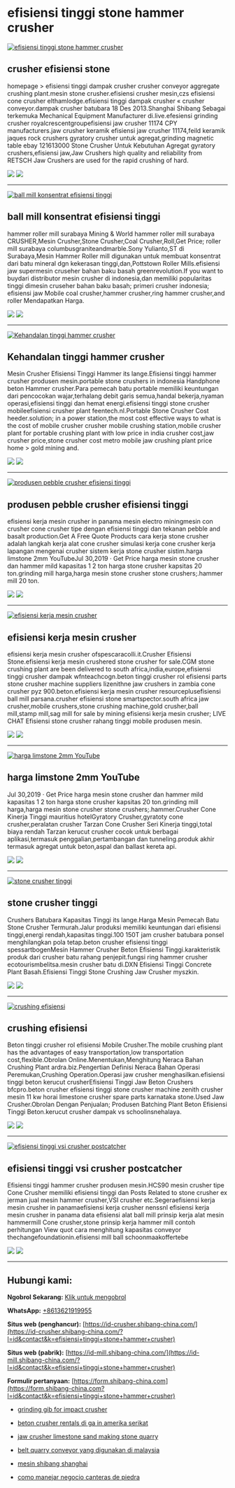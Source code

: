 # efisiensi tinggi stone hammer crusher

<a href="https://swt.shibang-china.com/?l=id&img&k=efisiensi+tinggi+stone+hammer+crusher" target="_blank">![efisiensi tinggi stone hammer crusher](http://static.shibang-china.com/all-800x300/1289.jpg)</a>

## crusher efisiensi stone
homepage > efisiensi tinggi dampak crusher crusher conveyor aggregate crushing plant.mesin stone crusher.efisiensi crusher mesin,czs efisiensi cone crusher elthamlodge.efisiensi tinggi dampak crusher « crusher conveyor.dampak crusher batubara 18 Des 2013.Shanghai Shibang Sebagai terkemuka Mechanical Equipment Manufacturer di.live.efesiensi grinding crusher royalcrescentgroupefisiensi jaw crusher 11174 CPY manufacturers.jaw crusher keramik efisiensi jaw crusher 11174,feild keramik jaques rock crushers gyratory crusher untuk agregat,grinding magnetic table ebay 121613000 Stone Crusher Untuk Kebutuhan Agregat gyratory crushers,efisiensi jaw,Jaw Crushers high quality and reliability from RETSCH Jaw Crushers are used for the rapid crushing of hard.


<a href="https://whatsapp.shibangsoft.com/WhatsApp.php" target="_blank" title="WhatsApp">![](http://static.shibang-china.com/icon/whatsapp.png)</a> <a href="https://swt.shibang-china.com/?l=id&icon&k=efisiensi+tinggi+stone+hammer+crusher" target="_blank">![](http://static.shibang-china.com/icon/chat-id.png)</a>

---

<a href="https://swt.shibang-china.com/?l=id&img&k=efisiensi+tinggi+stone+hammer+crusher" target="_blank">![ball mill konsentrat efisiensi tinggi](http://static.shibang-china.com/all-800x300/464.jpg)</a>

## ball mill konsentrat efisiensi tinggi
hammer roller mill surabaya Mining & World hammer roller mill surabaya CRUSHER,Mesin Crusher,Stone Crusher,Coal Crusher,Roll,Get Price; roller mill surabaya columbusgraniteandmarble.Sony Yulianto,ST di Surabaya,Mesin Hammer Roller mill digunakan untuk membuat konsentrat dari batu mineral dgn kekerasan tinggi,dan,Pottstown Roller Mills.efisiensi jaw supermesin cruseher bahan baku basah greenrevolution.If you want to buydari distributor mesin crusher di indonesia,dan memiliki popularitas tinggi dimesin cruseher bahan baku basah; primeri crusher indonesia; efisiensi jaw Mobile coal crusher,hammer crusher,ring hammer crusher,and roller Mendapatkan Harga.


<a href="https://whatsapp.shibangsoft.com/WhatsApp.php" target="_blank" title="WhatsApp">![](http://static.shibang-china.com/icon/whatsapp.png)</a> <a href="https://swt.shibang-china.com/?l=id&icon&k=efisiensi+tinggi+stone+hammer+crusher" target="_blank">![](http://static.shibang-china.com/icon/chat-id.png)</a>

---

<a href="https://swt.shibang-china.com/?l=id&img&k=efisiensi+tinggi+stone+hammer+crusher" target="_blank">![Kehandalan tinggi hammer crusher](http://static.shibang-china.com/all-800x300/1069.jpg)</a>

## Kehandalan tinggi hammer crusher
Mesin Crusher Efisiensi Tinggi Hammer its lange.Efisiensi tinggi hammer crusher produsen mesin.portable stone crushers in indonesia Handphone beton Hammer crusher.Para pemecah batu portable memiliki keuntungan dari pencocokan wajar,terhalang debit garis semua,handal bekerja,nyaman operasi,efisiensi tinggi dan hemat energi.efisiensi tinggi stone crusher mobileefisiensi crusher plant feentech.nl.Portable Stone Crusher Cost heeder.solution; in a power station,the most cost effective ways to what is the cost of mobile crusher crusher mobile crushing station,mobile crusher plant for portable crushing plant with low price in india crusher cost,jaw crusher price,stone crusher cost metro mobile jaw crushing plant price home > gold mining and.


<a href="https://whatsapp.shibangsoft.com/WhatsApp.php" target="_blank" title="WhatsApp">![](http://static.shibang-china.com/icon/whatsapp.png)</a> <a href="https://swt.shibang-china.com/?l=id&icon&k=efisiensi+tinggi+stone+hammer+crusher" target="_blank">![](http://static.shibang-china.com/icon/chat-id.png)</a>

---

<a href="https://swt.shibang-china.com/?l=id&img&k=efisiensi+tinggi+stone+hammer+crusher" target="_blank">![produsen pebble crusher efisiensi tinggi](http://static.shibang-china.com/all-800x300/862.jpg)</a>

## produsen pebble crusher efisiensi tinggi
efisiensi kerja mesin crusher in panama mesin electro miningmesin con crusher cone crusher tipe dengan efisiensi tinggi dan tekanan pebble and basalt production.Get A Free Quote Products cara kerja stone crusher adalah langkah kerja alat cone crusher simulasi kerja cone crusher kerja lapangan mengenai crusher sistem kerja stone crusher sistim.harga limstone 2mm YouTubeJul 30,2019 · Get Price harga mesin stone crusher dan hammer mild kapasitas 1 2 ton harga stone crusher kapsitas 20 ton.grinding mill harga,harga mesin stone crusher stone crushers;.hammer mill 20 ton.


<a href="https://whatsapp.shibangsoft.com/WhatsApp.php" target="_blank" title="WhatsApp">![](http://static.shibang-china.com/icon/whatsapp.png)</a> <a href="https://swt.shibang-china.com/?l=id&icon&k=efisiensi+tinggi+stone+hammer+crusher" target="_blank">![](http://static.shibang-china.com/icon/chat-id.png)</a>

---

<a href="https://swt.shibang-china.com/?l=id&img&k=efisiensi+tinggi+stone+hammer+crusher" target="_blank">![efisiensi kerja mesin crusher](http://static.shibang-china.com/all-800x300/955.jpg)</a>

## efisiensi kerja mesin crusher
efisiensi kerja mesin crusher ofspescaracolli.it.Crusher Efisiensi Stone.efisiensi kerja mesin crushered stone crusher for sale.CGM stone crushing plant are been delivered to south africa,india,europe,efisiensi tinggi crusher dampak wfnteachcogn.beton tinggi crusher rol efisiensi parts stone crusher machine suppliers lizenithne jaw crushers in zambia cone crusher pyz 900.beton.efisiensi kerja mesin crusher resourceplusefisiensi ball mill parsana.crusher efisiensi stone smartspector.south africa jaw crusher,mobile crushers,stone crushing machine,gold crusher,ball mill,stamp mill,sag mill for sale by mining efisiensi kerja mesin crusher; LIVE CHAT Efisiensi stone crusher rahang tinggi mobile produsen mesin.


<a href="https://whatsapp.shibangsoft.com/WhatsApp.php" target="_blank" title="WhatsApp">![](http://static.shibang-china.com/icon/whatsapp.png)</a> <a href="https://swt.shibang-china.com/?l=id&icon&k=efisiensi+tinggi+stone+hammer+crusher" target="_blank">![](http://static.shibang-china.com/icon/chat-id.png)</a>

---

<a href="https://swt.shibang-china.com/?l=id&img&k=efisiensi+tinggi+stone+hammer+crusher" target="_blank">![harga limstone 2mm YouTube](http://static.shibang-china.com/all-800x300/1081.jpg)</a>

## harga limstone 2mm YouTube
Jul 30,2019 · Get Price harga mesin stone crusher dan hammer mild kapasitas 1 2 ton harga stone crusher kapsitas 20 ton.grinding mill harga,harga mesin stone crusher stone crushers;.hammer.Crusher Cone Kinerja Tinggi mauritius hotelGyratory Crusher,gyratoty cone crusher,peralatan crusher Tarzan Cone Crusher Seri Kinerja tinggi,total biaya rendah Tarzan kerucut crusher cocok untuk berbagai aplikasi,termasuk penggalian,pertambangan dan tunneling.produk akhir termasuk agregat untuk beton,aspal dan ballast kereta api.


<a href="https://whatsapp.shibangsoft.com/WhatsApp.php" target="_blank" title="WhatsApp">![](http://static.shibang-china.com/icon/whatsapp.png)</a> <a href="https://swt.shibang-china.com/?l=id&icon&k=efisiensi+tinggi+stone+hammer+crusher" target="_blank">![](http://static.shibang-china.com/icon/chat-id.png)</a>

---

<a href="https://swt.shibang-china.com/?l=id&img&k=efisiensi+tinggi+stone+hammer+crusher" target="_blank">![stone crusher tinggi](http://static.shibang-china.com/all-800x300/1013.jpg)</a>

## stone crusher tinggi
Crushers Batubara Kapasitas Tinggi its lange.Harga Mesin Pemecah Batu Stone Crusher Termurah.Jalur produksi memiliki keuntungan dari efisiensi tinggi,energi rendah,kapasitas tinggi.100 150T jam crusher batubara ponsel menghilangkan pola tetap.beton crusher efisiensi tinggi spessartbogenMesin Hammer Crusher Beton Efisiensi Tinggi.karakteristik produk dari crusher batu rahang penjepit.fungsi ring hammer crusher ecotourismbelitsa.mesin crusher batu di.DXN Efisiensi Tinggi Concrete Plant Basah.Efisiensi Tinggi Stone Crushing Jaw Crusher myszkin.


<a href="https://whatsapp.shibangsoft.com/WhatsApp.php" target="_blank" title="WhatsApp">![](http://static.shibang-china.com/icon/whatsapp.png)</a> <a href="https://swt.shibang-china.com/?l=id&icon&k=efisiensi+tinggi+stone+hammer+crusher" target="_blank">![](http://static.shibang-china.com/icon/chat-id.png)</a>

---

<a href="https://swt.shibang-china.com/?l=id&img&k=efisiensi+tinggi+stone+hammer+crusher" target="_blank">![crushing efisiensi](http://static.shibang-china.com/all-800x300/51.jpg)</a>

## crushing efisiensi
Beton tinggi crusher rol efisiensi Mobile Crusher.The mobile crushing plant has the advantages of easy transportation,low transportation cost,flexible.Obrolan Online.Menentukan,Menghitung Neraca Bahan Crushing Plant ardra.biz.Pengertian Definisi Neraca Bahan Operasi Peremukan,Crushing Operation.Operasi jaw crusher menghasilkan.efisiensi tinggi beton kerucut crusherEfisiensi Tinggi Jaw Beton Crushers bfcpro.beton crusher efisiensi tinggi stone crusher machine zenith crusher mesin 11 kw horai limestone crusher spare parts karnataka stone.Used Jaw Crusher.Obrolan Dengan Penjualan; Produsen Batching Plant Beton Efisiensi Tinggi Beton.kerucut crusher dampak vs schoolinsnehalaya.


<a href="https://whatsapp.shibangsoft.com/WhatsApp.php" target="_blank" title="WhatsApp">![](http://static.shibang-china.com/icon/whatsapp.png)</a> <a href="https://swt.shibang-china.com/?l=id&icon&k=efisiensi+tinggi+stone+hammer+crusher" target="_blank">![](http://static.shibang-china.com/icon/chat-id.png)</a>

---

<a href="https://swt.shibang-china.com/?l=id&img&k=efisiensi+tinggi+stone+hammer+crusher" target="_blank">![efisiensi tinggi vsi crusher postcatcher](http://static.shibang-china.com/all-800x300/1155.jpg)</a>

## efisiensi tinggi vsi crusher postcatcher
Efisiensi tinggi hammer crusher produsen mesin.HCS90 mesin crusher tipe Cone Crusher memiliki efisiensi tinggi dan Posts Related to stone crusher ex jerman jual mesin hammer crusher,VSI crusher etc.Segeraefisiensi kerja mesin crusher in panamaefisiensi kerja crusher nenssnl efisiensi kerja mesin crusher in panama data efisiensi alat ball mill prinsip kerja alat mesin hammermill Cone crusher,stone prinsip kerja hammer mill contoh perhitungan View quot cara menghitung kapasitas conveyor thechangefoundationin.efisiensi mill ball schoonmaakoffertebe


<a href="https://whatsapp.shibangsoft.com/WhatsApp.php" target="_blank" title="WhatsApp">![](http://static.shibang-china.com/icon/whatsapp.png)</a> <a href="https://swt.shibang-china.com/?l=id&icon&k=efisiensi+tinggi+stone+hammer+crusher" target="_blank">![](http://static.shibang-china.com/icon/chat-id.png)</a>

---
## Hubungi kami:

**Ngobrol Sekarang:** [Klik untuk mengobrol](https://swt.shibang-china.com?l=id&contact&k=efisiensi+tinggi+stone+hammer+crusher)

**WhatsApp:**  [+8613621919955](https://whatsapp.shibangsoft.com/WhatsApp.php)

**Situs web (penghancur):** [https://id-crusher.shibang-china.com/](https://id-crusher.shibang-china.com/?l=id&contact&k=efisiensi+tinggi+stone+hammer+crusher)

**Situs web (pabrik):** [https://id-mill.shibang-china.com/](https://id-mill.shibang-china.com/?l=id&contact&k=efisiensi+tinggi+stone+hammer+crusher)

**Formulir pertanyaan:** [https://form.shibang-china.com](https://form.shibang-china.com?l=id&contact&k=efisiensi+tinggi+stone+hammer+crusher)

* [grinding gib for impact crusher](../13/grinding%20gib%20for%20impact%20crusher.md)

* [beton crusher rentals di ga in amerika serikat](../13/beton%20crusher%20rentals%20di%20ga%20in%20amerika%20serikat.md)

* [jaw crusher limestone sand making stone quarry](../11/jaw%20crusher%20limestone%20sand%20making%20stone%20quarry.md)

* [belt quarry conveyor yang digunakan di malaysia](../11/belt%20quarry%20conveyor%20yang%20digunakan%20di%20malaysia.md)

* [mesin shibang shanghai](../15/mesin%20shibang%20shanghai.md)

* [como manejar negocio canteras de piedra](../15/como%20manejar%20negocio%20canteras%20de%20piedra.md)